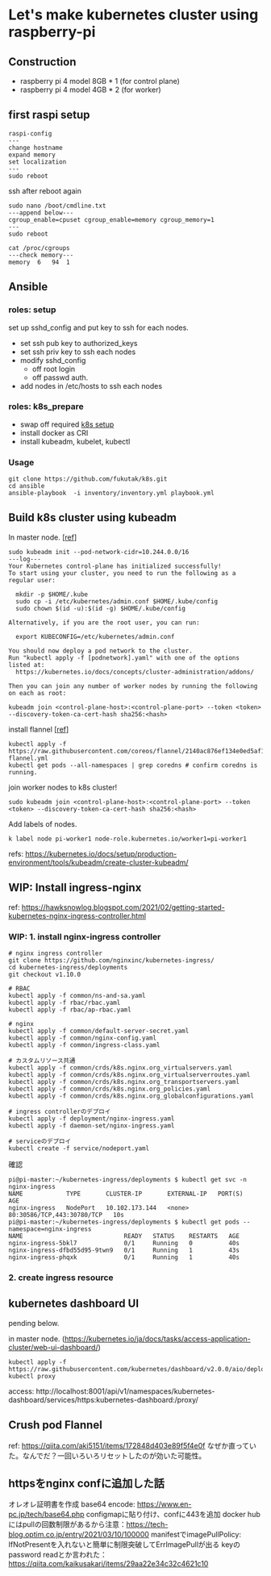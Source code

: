 # Let's make kubernetes cluster using raspberry-pi
## Construction
- raspberry pi 4 model 8GB * 1 (for control plane)
- raspberry pi 4 model 4GB * 2 (for worker)
## first raspi setup
```
raspi-config
---
change hostname
expand memory
set localization
---
sudo reboot
```
ssh after reboot again
```
sudo nano /boot/cmdline.txt
---append below---
cgroup_enable=cpuset cgroup_enable=memory cgroup_memory=1
---
sudo reboot
```
```
cat /proc/cgroups
---check memory---
memory	6	94	1
```

## Ansible
### roles: setup
set up sshd_config and put key to ssh for each nodes.
- set ssh pub key to authorized_keys
- set ssh priv key to ssh each nodes
- modify sshd_config
  - off root login
  - off passwd auth.
- add nodes in /etc/hosts to ssh each nodes

### roles: k8s_prepare
- swap off required [k8s setup](https://kubernetes.io/ja/docs/setup/production-environment/tools/kubeadm/install-kubeadm/)
- install docker as CRI
- install kubeadm, kubelet, kubectl

### Usage
```
git clone https://github.com/fukutak/k8s.git
cd ansible
ansible-playbook  -i inventory/inventory.yml playbook.yml
```

## Build k8s cluster using kubeadm
In master node. [[ref](https://qiita.com/sotoiwa/items/e350579d4c81c4a65260)]
```
sudo kubeadm init --pod-network-cidr=10.244.0.0/16
---log---
Your Kubernetes control-plane has initialized successfully!
To start using your cluster, you need to run the following as a regular user:

  mkdir -p $HOME/.kube
  sudo cp -i /etc/kubernetes/admin.conf $HOME/.kube/config
  sudo chown $(id -u):$(id -g) $HOME/.kube/config

Alternatively, if you are the root user, you can run:

  export KUBECONFIG=/etc/kubernetes/admin.conf

You should now deploy a pod network to the cluster.
Run "kubectl apply -f [podnetwork].yaml" with one of the options listed at:
  https://kubernetes.io/docs/concepts/cluster-administration/addons/

Then you can join any number of worker nodes by running the following on each as root:

kubeadm join <control-plane-host>:<control-plane-port> --token <token> --discovery-token-ca-cert-hash sha256:<hash>
```
install flannel [[ref](https://qiita.com/kentarok/items/6e818c2e6cf66c55f19a)]
```
kubectl apply -f https://raw.githubusercontent.com/coreos/flannel/2140ac876ef134e0ed5af15c65e414cf26827915/Documentation/kube-flannel.yml
kubectl get pods --all-namespaces | grep coredns # confirm coredns is running.
```
join worker nodes to k8s cluster!
```
sudo kubeadm join <control-plane-host>:<control-plane-port> --token <token> --discovery-token-ca-cert-hash sha256:<hash>
```
Add labels of nodes.
```
k label node pi-worker1 node-role.kubernetes.io/worker1=pi-worker1
```
refs:
https://kubernetes.io/docs/setup/production-environment/tools/kubeadm/create-cluster-kubeadm/

## WIP: Install ingress-nginx
ref: https://hawksnowlog.blogspot.com/2021/02/getting-started-kubernetes-nginx-ingress-controller.html

### WIP: 1. install nginx-ingress controller
```
# nginx ingress controller
git clone https://github.com/nginxinc/kubernetes-ingress/
cd kubernetes-ingress/deployments
git checkout v1.10.0

# RBAC
kubectl apply -f common/ns-and-sa.yaml
kubectl apply -f rbac/rbac.yaml
kubectl apply -f rbac/ap-rbac.yaml

# nginx
kubectl apply -f common/default-server-secret.yaml
kubectl apply -f common/nginx-config.yaml
kubectl apply -f common/ingress-class.yaml

# カスタムリソース共通
kubectl apply -f common/crds/k8s.nginx.org_virtualservers.yaml
kubectl apply -f common/crds/k8s.nginx.org_virtualserverroutes.yaml
kubectl apply -f common/crds/k8s.nginx.org_transportservers.yaml
kubectl apply -f common/crds/k8s.nginx.org_policies.yaml
kubectl apply -f common/crds/k8s.nginx.org_globalconfigurations.yaml

# ingress controllerのデプロイ
kubectl apply -f deployment/nginx-ingress.yaml
kubectl apply -f daemon-set/nginx-ingress.yaml

# serviceのデプロイ
kubectl create -f service/nodeport.yaml
```
確認
```
pi@pi-master:~/kubernetes-ingress/deployments $ kubectl get svc -n nginx-ingress
NAME            TYPE       CLUSTER-IP       EXTERNAL-IP   PORT(S)                      AGE
nginx-ingress   NodePort   10.102.173.144   <none>        80:30586/TCP,443:30780/TCP   10s
pi@pi-master:~/kubernetes-ingress/deployments $ kubectl get pods --namespace=nginx-ingress
NAME                            READY   STATUS    RESTARTS   AGE
nginx-ingress-5bkl7             0/1     Running   0          40s
nginx-ingress-dfbd55d95-9twn9   0/1     Running   1          43s
nginx-ingress-phqxk             0/1     Running   1          40s
```

### 2. create ingress resource





## kubernetes dashboard UI
pending below.

in master node. (https://kubernetes.io/ja/docs/tasks/access-application-cluster/web-ui-dashboard/)
```
kubectl apply -f https://raw.githubusercontent.com/kubernetes/dashboard/v2.0.0/aio/deploy/recommended.yaml
kubectl proxy
```
access: http://localhost:8001/api/v1/namespaces/kubernetes-dashboard/services/https:kubernetes-dashboard:/proxy/


## Crush pod Flannel
ref: https://qiita.com/aki5151/items/172848d403e89f5f4e0f
なぜか直っていた。なんでだ？一回いろいろリセットしたのが効いた可能性。

## httpsをnginx confに追加した話
オレオレ証明書を作成
base64 encode: https://www.en-pc.jp/tech/base64.php
configmapに貼り付け、confに443を追加
docker hubにはpullの回数制限があるから注意：https://tech-blog.optim.co.jp/entry/2021/03/10/100000
manifestでimagePullPolicy: IfNotPresentを入れないと簡単に制限突破してErrImagePullが出る
keyのpassword readとか言われた：https://qiita.com/kaikusakari/items/29aa22e34c32c4621c10
